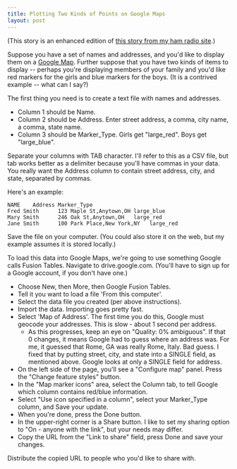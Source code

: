 ```yaml
---
title: Plotting Two Kinds of Points on Google Maps
layout: post
---
```


(This story is an enhanced edition of [this story from my ham radio site](http://k4kpk.com/mapping-your-chasers).)

Suppose you have a set of names and addresses, and you'd like to display them on a [Google Map](http://maps.google.com). Further suppose that you have two kinds of items to display -- perhaps you're displaying members of your family and you'd like red markers for the girls and blue markers for the boys.  (It is a contrived example -- what can I say?)

The first thing you need is to create a text file with names and addresses.

* Column 1 should be Name.
* Column 2 should be Address. Enter street address, a comma, city name, a comma, state name.
* Column 3 should be Marker_Type.  Girls get "large_red".  Boys get "large_blue".

Separate your columns with TAB character.  I'll refer to this as a CSV file, but tab works better as a delimiter because you'll have commas in your data.  You really want the Address column to contain street address, city, and state, separated by commas.

Here's an example:

```
NAME    Address Marker_Type
Fred Smith      123 Maple St,Anytown,OH large_blue
Mary Smith      246 Oak St,Anytown,OH   large_red
Jane Smith      100 Park Place,New York,NY   large_red
```

Save the file on your computer.  (You could also store it on the web, but my example assumes it is stored locally.)

To load this data into Google Maps, we're going to use something Google calls Fusion Tables.  Navigate to drive.google.com.  (You'll have to sign up for a Google account, if you don't have one.)

* Choose New, then More, then Google Fusion Tables.
* Tell it you want to  load a file 'From this computer'.
* Select the data file you created (per above instructions).
* Import the data.  Importing goes pretty fast.
* Select 'Map of Address'.  The first time you do this, Google must geocode your addresses.  This is slow - about 1 second per address.
    * As this progresses, keep an eye on "Quality: 0% ambiguous".  If that 0 changes, it means Google had to guess where an address was.  For me, it guessed that Rome, GA was really Rome, Italy.  Bad guess.  I fixed that by putting street, city, and state into a SINGLE field, as mentioned above.  Google looks at only a SINGLE field for address.
* On the left side of the page, you'll see a "Configure map" panel.  Press the "Change feature styles" button.
* In the "Map marker icons" area, select the Column tab, to tell Google which column contains red/blue information.
* Select "Use icon specified in a column", select your Marker_Type column, and Save your update.
* When you're done, press the Done button.
* In the upper-right corner is a Share button.  I like to set my sharing option to "On - anyone with the link", but your needs may differ.
* Copy the URL from the "Link to share" field, press Done and save your changes.

Distribute the copied URL to people who you'd like to share with.
